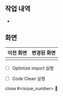 ## 작업 내역
- 

## 화면
|이전 화면|변경된 화면|
|---|---|
|||


- [ ] Optimize import 실행
- [ ] Code Clean 실행


close #<issue_number> 🦕
